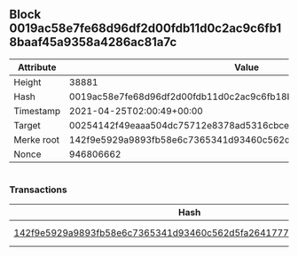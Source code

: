 ## Block 0019ac58e7fe68d96df2d00fdb11d0c2ac9c6fb18baaf45a9358a4286ac81a7c

Attribute | Value
--- | ---
Height | 38881
Hash | 0019ac58e7fe68d96df2d00fdb11d0c2ac9c6fb18baaf45a9358a4286ac81a7c
Timestamp | 2021-04-25T02:00:49+00:00
Target | 00254142f49eaaa504dc75712e8378ad5316cbcead634704b3734b6271167cc4
Merke root | 142f9e5929a9893fb58e6c7365341d93460c562d5fa2641777f60b9b5a830459
Nonce | 946806662

```

```

### Transactions

Hash | Amount
--- | ---
[142f9e5929a9893fb58e6c7365341d93460c562d5fa2641777f60b9b5a830459](142f9e5929a9893fb58e6c7365341d93460c562d5fa2641777f60b9b5a830459.md) | 10.00000000 SKEPTI 
